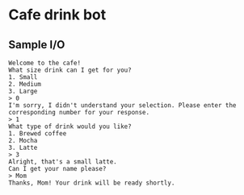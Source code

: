 <!---

Source:
https://github.com/kishanrajput23/Personal-Python-Projects/blob/master/Chatty%20Bot/chatty%20bot.py

-->

# Cafe drink bot

## Sample I/O
```
Welcome to the cafe!
What size drink can I get for you?
1. Small
2. Medium
3. Large
> 0
I'm sorry, I didn't understand your selection. Please enter the corresponding number for your response.
> 1
What type of drink would you like?
1. Brewed coffee
2. Mocha
3. Latte
> 3
Alright, that's a small latte.
Can I get your name please?
> Mom
Thanks, Mom! Your drink will be ready shortly.
```
